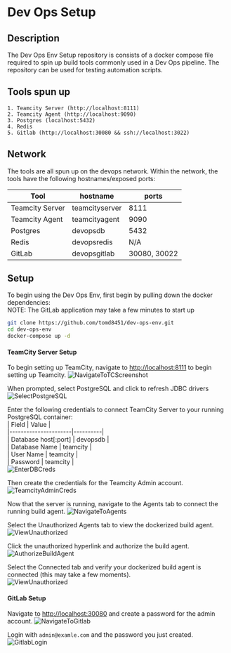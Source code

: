 # Dev Ops Setup  

## Description  
The Dev Ops Env Setup repository is consists of a docker compose file required to spin up build tools commonly used in a Dev Ops pipeline. The repository can be used for testing automation scripts.


## Tools spun up 
    1. Teamcity Server (http://localhost:8111)
    2. Teamcity Agent (http://localhost:9090)
    3. Postgres (localhost:5432)
    4. Redis
    5. Gitlab (http://localhost:30080 && ssh://localhost:3022)

## Network
The tools are all spun up on the devops network. Within the network, the tools have the following hostnames/exposed ports:

| Tool            | hostname       | ports |  
|-----------------|----------------|-------|  
| Teamcity Server | teamcityserver | 8111  |  
| Teamcity Agent  | teamcityagent  | 9090  |  
| Postgres        | devopsdb       | 5432  |  
| Redis           | devopsredis    | N/A   |  
| GitLab          | devopsgitlab   | 30080, 30022|

## Setup
To begin using the Dev Ops Env, first begin by pulling down the docker dependencies:  
NOTE: The GitLab application may take a few minutes to start up
```bash
git clone https://github.com/tomd8451/dev-ops-env.git
cd dev-ops-env
docker-compose up -d
```

#### TeamCity Server Setup
To begin setting up TeamCity, navigate to [http://localhost:8111](http://localhost:8111) to begin setting up Teamcity.
![NavigateToTCScreenshot](https://github.com/tomd8451/dev-ops-env/blob/master/docs/01_NavigateToTeamcity.png?raw=true)  

When prompted, select PostgreSQL and click to refresh JDBC drivers
![SelectPostgreSQL](https://github.com/tomd8451/dev-ops-env/blob/master/docs/02_SelectPostgreSQL.png?raw=true)  

Enter the following credentials to connect TeamCity Server to your running PostgreSQL container:  
| Field                | Value    |  
|----------------------|----------|  
| Database host[:port] | devopsdb |  
| Database Name        | teamcity |  
| User Name            | teamcity |  
| Password             | teamcity |  
![EnterDBCreds](https://github.com/tomd8451/dev-ops-env/blob/master/docs/03_EnterDBCreds.png?raw=true)  

Then create the credentials for the Teamcity Admin account.  
![TeamcityAdminCreds](https://github.com/tomd8451/dev-ops-env/blob/master/docs/04_CreateTCAdminCreds.png?raw=true)  

Now that the server is running, navigate to the Agents tab to connect the running build agent.
![NavigateToAgents](https://github.com/tomd8451/dev-ops-env/blob/master/docs/05_NavigateToAgents.png?raw=true)  

Select the Unauthorized Agents tab to view the dockerized build agent.
![ViewUnauthorized](https://github.com/tomd8451/dev-ops-env/blob/master/docs/06_ViewUnauthorizedAgents.png?raw=true)  

Click the unauthorized hyperlink and authorize the build agent.
![AuthorizeBuildAgent](https://github.com/tomd8451/dev-ops-env/blob/master/docs/07_AuthorizeDockerizedBuildAgent.png?raw=true)  

Select the Connected tab and verify your dockerized build agent is connected (this may take a few moments).  
![ViewUnauthorized](https://github.com/tomd8451/dev-ops-env/blob/master/docs/08_VerifyBuildAgentConnects.png?raw=true)  

#### GitLab Setup
Navigate to [http://localhost:30080](http://localhost:30080) and create a password for the admin account.
![NavigateToGitlab](https://github.com/tomd8451/dev-ops-env/blob/master/docs/09_NavigateToGitlabAndCreateAdminPassword.png?raw=true)  

Login with `admin@examle.com` and the password you just created.
![GitlabLogin](https://github.com/tomd8451/dev-ops-env/blob/master/docs/10_LoginWithAdminAndNewlyCreatedPassword.png?raw=true) 